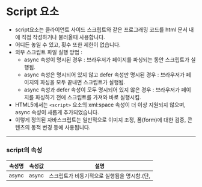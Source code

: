 # Script 요소
- script요소는 클라이언트 사이드 스크립트와 같은 프로그래밍 코드를 html 문서 내에 직접 작성하거나 불러올때 사용합니다.
- 어디든 놓일 수 있고, 횟수 또한 제한이 없습니다.
- 외부 스크립트 파일 실행 방법 :
  - async 속성이 명시된 경우 : 브라우저가 페이지를 파싱되는 동안 스크립트가 실행됨.
  - async 속성은 명시되어 있지 않고 defer 속성만 명시된 경우 : 브라우저가 페이지의 파싱을 모두 끝내면 스크립트가 실행됨.
  - async 속성과 defer 속성이 모두 명시되어 있지 않은 경우 : 브라우저가 페이지를 파싱하기 전에 스크립트를 가져와 바로 실행시킴.
-  HTML5에서는 `<script>` 요소의 xml:space 속성이 더 이상 지원되지 않으며, async 속성이 새롭게 추가되었습니다.
-  이렇게 정의된 자바스크립트는 일반적으로 이미지 조정, 폼(form)에 대한 검증, 콘텐츠의 동적 변경 등에 사용됩니다.

---

### script의 속성
| 속성명    | 속성값      | 설명                                                                                                                             |
|-----------|-------------|----------------------------------------------------------------------------------------------------------------------------------|
| async     | async       | 스크립트가 비동기적으로 실행됨을 명시함.(단, <script> 요소가 외부 스크립트를 참조하는 경우에만 사용할 수 있음)                   |
| charset   | 문자셋      | 외부 스크립트 파일에서 사용되는 문자 인코딩 방식을 명시함.(단, <script> 요소가 외부 스크립트를 참조하는 경우에만 사용할 수 있음) |
| defer     | defer       | 페이지의 파싱이 모두 끝나면 스크립트가 실행됨을 명시함.(단, <script> 요소가 외부 스크립트를 참조하는 경우에만 사용할 수 있음)    |
| src       | URL         | 외부 스크립트 파일의 URL을 명시함.                                                                                               |
| type      | 미디어 타입 | 스크립트의 미디어 타입을 명시함.                                                                                                 |
| xml:space | preserve    | 스크립트 코드 내의 공백 문자(whitespace)의 보존 여부를 명시함. HTML5에서는 더 이상 지원하지 않음.                                |

#### async
-  스크립트가 나머지 페이지와는 비동기적으로 실행됨을 나타내며, 브라우저가 페이지를 파싱하는 동안에도 스크립트가 사용가능해지면 곧바로 실행됨을 명시합니다.
-  ex) `<script src="/examples/scripts/script_async.js" async></script>`
- 이 속성은 `<script>` 요소가 외부 스크립트를 참조하는 경우에만 사용할 수 있으므로, src 속성이 명시된 경우에만 사용할 수 있습니다.

#### type
- 스크립트의 유형(스크립트의 MIME 타입)을 나타냅니다. 다음 다섯개의 범주 중 하나에 속할 수 있습니다.
- HTML5에서는 text/javascript가 기본값이므로 스크립트 타입이 이와 같다면 type 속성을 지정하지 않아도 된다. 아래에서 사용가능한 속성값을 나열한다.
    - type="text/javascript"
    - type="text/ecmascript"
    - type="text/vbscript"
    - type="application/javascript"
    - type="application/ecmascript"

#### defer
- 페이지가 모두 로드된 후에 해당 외부 스크립트가 실행됨을 명시합니다.
- defer 속성은 불리언(boolean) 속성으로 명시하지 않으면 false 값을 가지게 되고, 명시하면 true 값을 가지게 됩니다.
- ex) `<script src="/examples/scripts/script_src.js" defer></script>`

#### src
- 외부 스크립트 파일의 URL을 명시함.
- 웹 사이트의 여러 페이지에서 동일한 자바스크립트를 실행할 때 매 페이지마다 동일한 스크립트 코드를 반복하여 추가하는 것보다는 해당 코드를 하나의 외부 자바스크립트 파일(확장자가 .js인 파일)로 생성한 후 `<script>` 요소의 src 속성을 사용하여 참조하는 것이 좋습니다.
- ex) `<script src="/examples/scripts/script_src.js"></script>`

#### charset
- `<script>` 태그의 charset 속성은 외부 스크립트 파일의 문자 인코딩 방식을 명시합니다.
- `<script>` 요소가 외부 스크립트를 참조하는 경우에만 사용할 수 있으므로, src 속성이 명시된 경우에만 사용할 수 있습니다.
- ex) `<script src="/examples/scripts/script_charset.js" charset="UTF-8"></script>`

---

# noscript 요소
- noscript 요소는 스크립트 미지원을 표시한다.
- 클라이언트 사이드 스크립트(client-side scripts)를 사용하지 않도록 설정했거나, 스크립트를 지원하지 않는 브라우저를 위한 별도의 콘텐츠를 정의할 수 있습니다.

```
<script type="text/javascript">
    document.write('안녕하십니까?')
</script>
<noscript><p>자바스크립트를 꺼두셨군요.</p></noscript>

js 실행시 : 안녕하십니까?
js 미실행시 : 자바스크립트를 꺼두셨군요.
```

---

# script 태그를 놓는 위치
![scriptimg](../images/script.png)
[브라우저 동작 방식]
1. html을 읽음 ->
2. html 파싱 ->
3. DOM트리 생성 ->
4. Render tree(DOM tree + CSS tree)생성 ->
5. display 표시

<br>

#### 하단에 위치
- 브라우저는 html 태그를 읽어가는 도중 script 를 만나면 파싱을 중단하고 javascript 파일을 로드 후 js코드를 파싱합니다. 결국 에러 발생이나 로딩이 지연된다.
- body 태그 최하단에 위치해야하는 2가지 이유 :
  - HTML을 읽는 과정에서 중간에 스크립트를 만나면 스크립트 로드와 실행을 위해서 중단되는 시점이 생기고, 그에 따라 그 만큼 Display에 표시되는 것이 지연되게 된다.
  - HTML 파싱이 끝나고 DOM 트리가 생기기 전 자바스크립트가 실행되어 DOM 조작을 할 경우 에러가 발생할 수 있다.

#### 현대적인 접근법
- body태그 최하단에 위치하지 않고도 이러한 이유를 방지하기 위해서 사용하는 script 태그의 -> async / defer 속성
![async](../images/script_async.png)
- async 또는 defer 중 어느것을 사용하더라도 HTML 파싱과 스크립트 로드가 동시에 진행되므로 HTML 파싱이 완료되는 시간을 줄일 수 있습니다.
  - defer의 경우에는 실행은 순서대로 실행됩니다.
  - async의 경우에는 HTML 파싱이 끝나지 않더라도 스크립트 로드가 완료되는 즉시 스크립트가 실행됩니다.

---

# MIME
